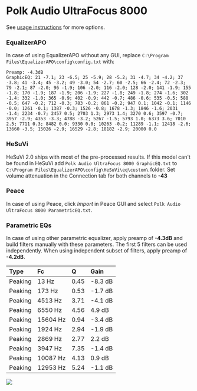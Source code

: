 # Polk Audio UltraFocus 8000
See [usage instructions](https://github.com/jaakkopasanen/AutoEq#usage) for more options.

### EqualizerAPO
In case of using EqualizerAPO without any GUI, replace `C:\Program Files\EqualizerAPO\config\config.txt`
with:
```
Preamp: -4.3dB
GraphicEQ: 21 -7.1; 23 -6.5; 25 -5.9; 28 -5.2; 31 -4.7; 34 -4.2; 37 -3.8; 41 -3.4; 45 -3.2; 49 -3.0; 54 -2.7; 60 -2.5; 66 -2.4; 72 -2.3; 79 -2.1; 87 -2.0; 96 -1.9; 106 -2.0; 116 -2.0; 128 -2.0; 141 -1.9; 155 -1.8; 170 -1.9; 187 -1.9; 206 -1.9; 227 -1.8; 249 -1.8; 274 -1.6; 302 -1.4; 332 -1.0; 365 -0.9; 402 -0.9; 442 -0.7; 486 -0.6; 535 -0.5; 588 -0.5; 647 -0.2; 712 -0.3; 783 -0.2; 861 -0.2; 947 0.1; 1042 -0.1; 1146 -0.0; 1261 -0.1; 1387 -0.3; 1526 -0.8; 1678 -1.3; 1846 -1.6; 2031 -1.4; 2234 -0.7; 2457 0.5; 2703 1.3; 2973 1.4; 3270 0.6; 3597 -0.7; 3957 -2.9; 4353 -3.3; 4788 -3.2; 5267 -1.5; 5793 1.0; 6373 3.6; 7010 2.5; 7711 0.3; 8482 0.0; 9330 0.0; 10263 -0.2; 11289 -1.1; 12418 -2.6; 13660 -3.5; 15026 -2.9; 16529 -2.8; 18182 -2.9; 20000 0.0
```

### HeSuVi
HeSuVi 2.0 ships with most of the pre-processed results. If this model can't be found in HeSuVi add
`Polk Audio UltraFocus 8000 GraphicEQ.txt` to `C:\Program Files\EqualizerAPO\config\HeSuVi\eq\custom\` folder.
Set volume attenuation in the Connection tab for both channels to **-43**

### Peace
In case of using Peace, click *Import* in Peace GUI and select `Polk Audio UltraFocus 8000 ParametricEQ.txt`.

### Parametric EQs
In case of using other parametric equalizer, apply preamp of **-4.3dB** and build filters manually
with these parameters. The first 5 filters can be used independently.
When using independent subset of filters, apply preamp of **-4.2dB**.

| Type    | Fc       |    Q | Gain    |
|:--------|:---------|:-----|:--------|
| Peaking | 13 Hz    | 0.45 | -8.3 dB |
| Peaking | 173 Hz   | 0.53 | -1.7 dB |
| Peaking | 4513 Hz  | 3.71 | -4.1 dB |
| Peaking | 6550 Hz  | 4.56 | 4.9 dB  |
| Peaking | 15604 Hz | 0.94 | -3.4 dB |
| Peaking | 1924 Hz  | 2.94 | -1.9 dB |
| Peaking | 2869 Hz  | 2.77 | 2.2 dB  |
| Peaking | 3947 Hz  | 7.35 | -1.4 dB |
| Peaking | 10087 Hz | 4.13 | 0.9 dB  |
| Peaking | 12953 Hz | 5.24 | -1.1 dB |

![](https://raw.githubusercontent.com/jaakkopasanen/AutoEq/master/results/rtings/avg/Polk%20Audio%20UltraFocus%208000/Polk%20Audio%20UltraFocus%208000.png)